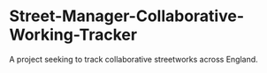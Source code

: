 # Street-Manager-Collaborative-Working-Tracker
A project seeking to track collaborative streetworks across England. 
